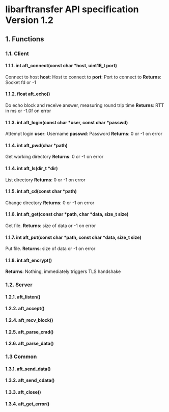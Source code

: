 # libarftransfer API specification Version 1.2
## 1. Functions
### 1.1. Client
#### 1.1.1. int aft_connect(const char *host, uint16_t port)
Connect to host
**host**: Host to connect to
**port**: Port to connect to
**Returns**: Socket fd or -1
#### 1.1.2. float aft_echo()
Do echo block and receive answer, measuring round trip time
**Returns**: RTT in ms or -1.0f on error
#### 1.1.3. int aft_login(const char *user, const char *passwd)
Attempt login
**user**: Username
**passwd**: Password
**Returns**: 0 or -1 on error
#### 1.1.4. int aft_pwd(char *path)
Get working directory
**Returns**: 0 or -1 on error
#### 1.1.4. int aft_ls(dir_t *dir)
List directory
**Returns**: 0 or -1 on error
#### 1.1.5. int aft_cd(const char *path)
Change directory
**Returns**: 0 or -1 on error
#### 1.1.6. int aft_get(const char *path, char *data, size_t size)
Get file.
**Returns**: size of data or -1 on error
#### 1.1.7. int aft_put(const char *path, const char *data, size_t size)
Put file.
**Returns**: size of data or -1 on error
#### 1.1.8. int aft_encrypt()
**Returns**: Nothing, immediately triggers TLS handshake
### 1.2. Server
#### 1.2.1. aft_listen()
#### 1.2.2. aft_accept()
#### 1.2.4. aft_recv_block()
#### 1.2.5. aft_parse_cmd()
#### 1.2.6. aft_parse_data()
### 1.3 Common
#### 1.3.1. aft_send_data()
#### 1.3.2. aft_send_cdata()
#### 1.3.3. aft_close()
#### 1.3.4. aft_get_error()